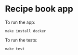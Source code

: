 # Recipe book app

To run the app:

```
make install docker
```

To run the tests:

```
make test
```
